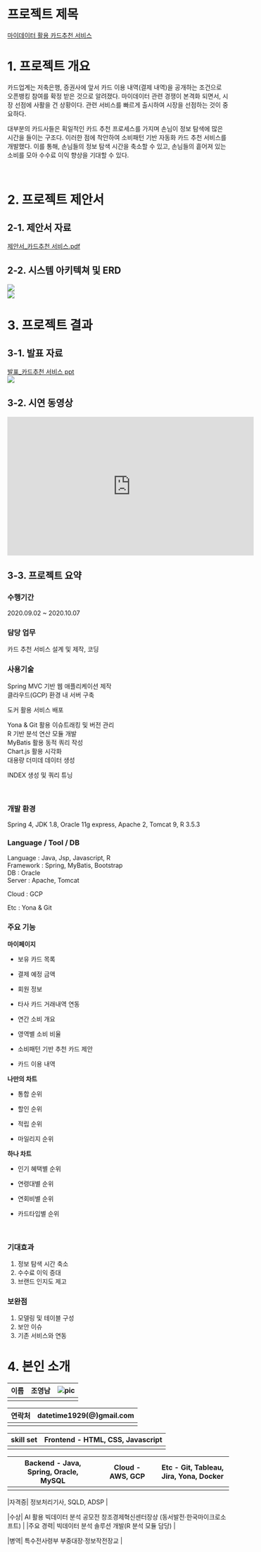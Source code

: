 # 프로젝트 제목

[마이데이터 활용 카드추천 서비스](https://koposoftware.github.io/2020_7_yncho/)



# 1. 프로젝트 개요

카드업계는 저축은행, 증권사에 앞서 카드 이용 내역(결제 내역)을 공개하는 조건으로 오픈뱅킹 참여를 확정 받은 것으로 알려졌다. 마이데이터 관련 경쟁이 본격화 되면서, 시장 선점에 사활을 건 상황이다. 관련 서비스를 빠르게 출시하여 시장을 선점하는 것이 중요하다. 

대부분의 카드사들은 획일적인 카드 추천 프로세스를 가지며 손님이 정보 탐색에 많은 시간을 들이는 구조다. 이러한 점에 착안하여 소비패턴 기반 자동화 카드 추천 서비스를 개발했다. 이를 통해, 손님들의 정보 탐색 시간을 축소할 수 있고, 손님들의 흩어져 있는 소비를 모아 수수료 이익 향상을 기대할 수 있다.

<br>

# 2. 프로젝트 제안서

## 2-1. 제안서 자료   

[제안서_카드추천 서비스.pdf](/조영남_카드추천서비스_제안서.pdf)<br>

## 2-2. 시스템 아키텍쳐 및 ERD

<img src="architecture.png" /><br>
<img src="ERD.png"/><br>

 

# 3. 프로젝트 결과


## 3-1. 발표 자료 

   [발표_카드추천 서비스 ppt](/조영남_카드추천서비스_발표.ppt)<br>
   <img src="ppt.png"/><br>

## 3-2. 시연 동영상 

<iframe width="560" height="315" src="https://www.youtube.com/embed/0epDbr2VtDk" frameborder="0" allow="accelerometer; autoplay; clipboard-write; encrypted-media; gyroscope; picture-in-picture" allowfullscreen></iframe>





## 3-3. 프로젝트 요약

### 수행기간

2020.09.02 ~ 2020.10.07
<br>

### 담당 업무

카드 추천 서비스 설계 및 제작, 코딩
<br>

### 사용기술

Spring MVC 기반 웹 애플리케이션 제작<br>
클라우드(GCP) 환경 내 서버 구축<br>

도커 활용 서비스 배포<br>

Yona & Git 활용 이슈트래킹 및 버전 관리<br>
R 기반 분석 연산 모듈 개발<br>
MyBatis 활용 동적 쿼리 작성<br>
Chart.js 활용 시각화<br>
대용량 더미데 데이터 생성<br>

INDEX 생성 및 쿼리 튜닝

<br>

### 개발 환경

Spring 4, JDK 1.8, Oracle 11g express, Apache 2, Tomcat 9, R 3.5.3
<br>

### Language / Tool / DB

Language : Java, Jsp, Javascript, R<br>
Framework : Spring, MyBatis, Bootstrap<br>
DB : Oracle<br>
Server : Apache, Tomcat<br>

Cloud : GCP<br>

Etc : Yona & Git
<br>

### 주요 기능

**마이페이지**<br>

- 보유 카드 목록<br>

- 결제 예정 금액<br>

- 회원 정보<br>

- 타사 카드 거래내역 연동<br>

- 연간 소비 개요<br>

- 영역별 소비 비율<br>

- 소비패턴 기반 추천 카드 제안<br>

- 카드 이용 내역<br>

 

**나만의 차트**<br>

- 통합 순위<br>

- 할인 순위<br>

- 적립 순위<br>

- 마일리지 순위<br>



**하나 차트**<br>

- 인기 혜택별 순위<br>

- 연령대별 순위<br>

- 연회비별 순위<br>

- 카드타입별 순위

  <br>

### 기대효과

1. 정보 탐색 시간 축소<br>
2. 수수료 이익 증대<br>
3. 브랜드 인지도 제고<br>

### 보완점

1. 모델링 및 테이블 구성<br>
2. 보안 이슈<br>
3. 기존 서비스와 연동<br>


# 4. 본인 소개

| 이름 | 조영남 | ![pic](/조영남.jpg) |
| ---- | ------ | ------------------- |
|      |        |                     |

| 연락처 | datetime1929(@)gmail.com |
| ------ | ------------------------ |
|        |                          |

| skill set | Frontend - HTML, CSS, Javascript |
| --------- | -------------------------------- |
|           |                                  |

|      | Backend - Java, Spring, Oracle, MySQL |      |      | Cloud - AWS, GCP |      | Etc - Git, Tableau, Jira, Yona, Docker |
| ---- | ------------------------------------- | ---- | ---- | ---------------- | ---- | -------------------------------------- |
|      |                                       |      |      |                  |      |                                        |

|자격증| 정보처리기사, SQLD, ADSP  |

|수상| AI 활용 빅데이터 분석 공모전 창조경제혁신센터장상 (동서발전·한국마이크로소프트) |
|주요 경력|  빅데이터 분석 솔루션 개발(R 분석 모듈 담당) |

|병역| 특수전사령부 부중대장·정보작전장교  |
